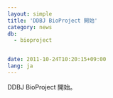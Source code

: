 ```yaml
---
layout: simple
title: 'DDBJ BioProject 開始'
category: news
db:
  - bioproject


date: 2011-10-24T10:20:15+09:00
lang: ja
---
```


DDBJ BioProject 開始。
